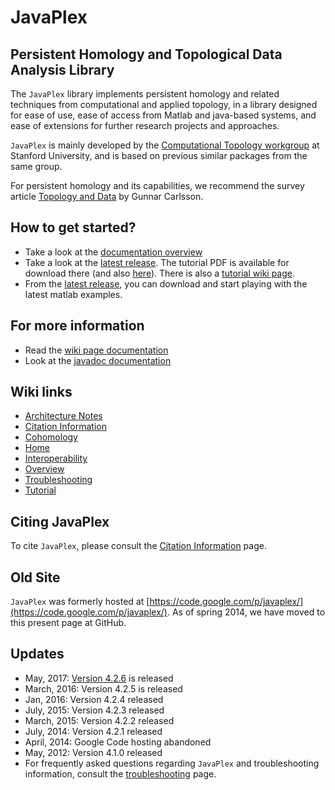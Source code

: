 # JavaPlex

## Persistent Homology and Topological Data Analysis Library 


The `JavaPlex` library implements persistent homology and related techniques from computational and applied topology, in a library designed for ease of use, ease of access from Matlab and java-based systems, and ease of extensions for further research projects and approaches.

`JavaPlex` is mainly developed by the [Computational Topology workgroup](http://comptop.stanford.edu) at Stanford University, and is based on previous similar packages from the same group.

For persistent homology and its capabilities, we recommend the survey article [Topology and Data](http://www.ams.org/journals/bull/2009-46-02/S0273-0979-09-01249-X/S0273-0979-09-01249-X.pdf) by Gunnar Carlsson.

## How to get started?

* Take a look at the [documentation overview](https://github.com/appliedtopology/javaplex/wiki/Overview)  
* Take a look at the [latest release](https://github.com/appliedtopology/javaplex/releases/). The tutorial PDF is available for download there (and also [here](http://www.math.colostate.edu/~adams/research/javaplex_tutorial.pdf)). There is also a [tutorial wiki page](https://github.com/appliedtopology/javaplex/wiki/Tutorial).
* From the [latest release](https://github.com/appliedtopology/javaplex/releases/), you can download and start playing with the latest matlab examples.

## For more information

* Read the [wiki page documentation](https://github.com/appliedtopology/javaplex/wiki/Overview)
* Look at the [javadoc documentation](http://appliedtopology.github.io/javaplex/doc/)

## Wiki links

* [Architecture Notes](https://github.com/appliedtopology/javaplex/wiki/Architecture-Notes)
* [Citation Information](https://github.com/appliedtopology/javaplex/wiki/Citation-Information)
* [Cohomology](https://github.com/appliedtopology/javaplex/wiki/)
* [Home](https://github.com/appliedtopology/javaplex/wiki/Home)
* [Interoperability](https://github.com/appliedtopology/javaplex/wiki/Interoperability)
* [Overview](https://github.com/appliedtopology/javaplex/wiki/Overview)
* [Troubleshooting](https://github.com/appliedtopology/javaplex/wiki/Troubleshooting)
* [Tutorial](https://github.com/appliedtopology/javaplex/wiki/Tutorial)


## Citing JavaPlex

To cite `JavaPlex`, please consult the [Citation Information](https://github.com/appliedtopology/javaplex/wiki/Citation-Information) page.

## Old Site

`JavaPlex` was formerly hosted at [https://code.google.com/p/javaplex/](https://code.google.com/p/javaplex/). As of spring 2014, we have moved to this present page at GitHub.

## Updates

* May, 2017: [Version 4.2.6](https://github.com/appliedtopology/javaplex/releases/) is released
* March, 2016: Version 4.2.5 is released
* Jan, 2016: Version 4.2.4 released
* July, 2015: Version 4.2.3 released
* March, 2015: Version 4.2.2 released
* July, 2014: Version 4.2.1 released
* April, 2014: Google Code hosting abandoned
* May, 2012: Version 4.1.0 released
* For frequently asked questions regarding `JavaPlex` and troubleshooting information, consult the [troubleshooting](https://github.com/appliedtopology/javaplex/wiki/Troubleshooting) page.
